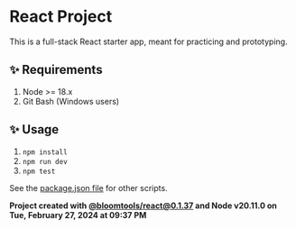 # React Project

This is a full-stack React starter app, meant for practicing and prototyping.

## ✨ Requirements

1. Node >= 18.x
2. Git Bash (Windows users)

## ✨ Usage

1. `npm install`
2. `npm run dev`
3. `npm test`

See the [package.json file](./package.json) for other scripts.

**Project created with [@bloomtools/react@0.1.37](https://github.com/bloominstituteoftechnology/npm-tools-react) and Node v20.11.0 on Tue, February 27, 2024 at 09:37 PM**
